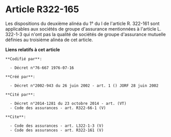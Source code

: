 # Article R322-165

Les dispositions du deuxième alinéa du 1° du I de l'article R. 322-161 sont applicables aux sociétés de groupe d'assurance
mentionnées à l'article L. 322-1-3 qui n'ont pas la qualité de sociétés de groupe d'assurance mutuelle définies au troisième
alinéa de cet article.

**Liens relatifs à cet article**

	**Codifié par**:

	  - Décret n°76-667 1976-07-16

	**Créé par**:

	  - Décret n°2002-943 du 26 juin 2002 - art. 1 () JORF 28 juin 2002

	**Cité par**:

	  - Décret n°2014-1281 du 23 octobre 2014 - art. (VT)
	  - Code des assurances - art. R322-66-1 (V)

	**Cite**:

	  - Code des assurances - art. L322-1-3 (V)
	  - Code des assurances - art. R322-161 (V)

